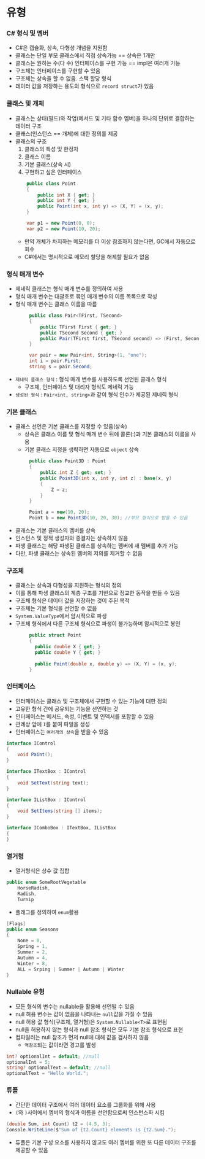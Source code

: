 # 유형

### C# 형식 및 멤버
* C#은 캡슐화, 상속, 다형성 개념을 지원함
* 클래스는 단일 부모 클래스에서 직접 상속가능 == 상속은 1개만
* 클래스는 원하는 수(다 수) 인터페이스를 구현 가능 == impl은 여러개 가능
* 구조체는 인터페이스를 구현할 수 있음
* 구조체는 상속을 할 수 없음. 스택 할당 형식
* 데이터 값을 저장하는 용도의 형식으로 `record struct`가 있음

### 클래스 및 개체
* 클래스는 상태(필드)와 작업(메서드 및 기타 함수 멤버)을 하나의 단위로 결합하는 데이터 구조
* 클래스(인스턴스 == 개체)에 대한 정의를 제공
* 클래스의 구조
  1. 클래스의 특성 및 한정자
  2. 클래스 이름
  3. 기본 클래스(상속 시)
  4. 구현하고 싶은 인터페이스
    ```csharp
        public class Point 
        {
            public int X { get; }
            public int Y { get; }
            public Point(int x, int y) => (X, Y) = (x, y);        
        }
    ```
    ```csharp
        var p1 = new Point(0, 0);
        var p2 = new Point(10, 20);
    ```
    * 만약 개체가 차지하는 메모리를 더 이상 참조하지 않는다면, GC에서 자동으로 회수
    * C#에서는 명시적으로 메모리 할당을 해제할 필요가 없음

### 형식 매개 변수
* 제네릭 클래스는 형식 매개 변수를 정의하여 사용
* 형식 매개 변수는 대괄호로 묶인 매개 변수의 이름 목록으로 작성
* 형식 매개 변수는 클래스 이름을 따름
   ```csharp
        public class Pair<TFirst, TSecond>
        {
            public TFirst First { get; }
            public TSecond Second { get; }
            public Pair(TFirst first, TSecond second) => (First, Second) = (first, second);
        }
   ```
   ```csharp
        var pair = new Pair<int, String>(1, "one");
        int i = pair.First;
        string s = pair.Second;
   ```
* `제네릭 클래스 형식` : 형식 매개 변수를 사용하도록 선언된 클래스 형식
  * 구조체, 인터페이스 및 대리자 형식도 제네릭 가능
* `생성된 형식` : `Pair<int, string>`과 같이 형식 인수가 제공된 제네릭 형식

### 기본 클래스
* 클래스 선언은 기본 클래스를 지정할 수 있음(상속)
  * 상속은 클래스 이름 및 형식 매개 변수 뒤에 콜론(:)과 기본 클래스의 이름을 사용
  * 기본 클래스 지정을 생략하면 자동으로 `object` 상속
  ```csharp
       public class Point3D : Point
       {
           public int Z { get; set; }
           public Point3D(int x, int y, int z) : base(x, y)
           {
               Z = z;
           }
       }
  ```
  ```csharp
       Point a = new(10, 20);
       Point b = new Point3D(10, 20, 30); //부모 형식으로 받을 수 있음
  ```
* 클래스는 기본 클래스의 멤버를 상속
* 인스턴스 및 정적 생성자와 종결자는 상속하지 않음
* 파생 클래스는 해당 파생된 클래스를 상속하는 멤버에 새 멤버를 추가 가능
* 다만, 파생 클래스는 상속된 멤버의 저의를 제거할 수 없음

### 구조체
* 클래스는 상속과 다형성을 지원하는 형식의 정의
* 이를 통해 파생 클래스의 계층 구조를 기반으로 정교한 동작을 만들 수 있음
* 구조체 형식은 데이터 값을 저장하는 것이 주된 목적
* 구조체는 기본 형식을 선언할 수 없음
* `System.ValueType`에서 암시적으로 파생
* 구조체 형식에서 다른 구조체 형식으로 파생이 불가능하며 암시적으로 봉인
  ```csharp
       public struct Point
       {
         public double X { get; }
         public double Y { get; }
        
         public Point(double x, double y) => (X, Y) = (x, y);
       }
  ```
  
### 인터페이스
* 인터페이스는 클래스 및 구조체에서 구현할 수 있는 기능에 대한 정의
* 고유한 형식 간에 공유되는 기능을 선언하는 것
* 인터페이스는 메서드, 속성, 이벤트 및 인덱서를 포함할 수 있음
* 관례상 앞에 `I`를 붙여 파일을 생성
* 인터페이스는 `여러개의 상속`을 받을 수 있음
```csharp
interface IControl
{
    void Paint();
}

interface ITextBox : IControl
{
    void SetText(string text);
}

interface IListBox : IControl
{
    void SetItems(string [] items);
}

interface IComboBox : ITextBox, IListBox 
{
}
```

### 열거형
* 열거형식은 상수 값 집합
```csharp
public enum SomeRootVegetable
    HorseRadish,
    Radish,
    Turnip
```
* 플래그를 정의하여 `enum`활용
```csharp
[Flags]
public enum Seasons
{
    None = 0,
    Spring = 1,
    Summer = 2,
    Autumn = 4,
    Winter = 8,
    ALL = Srping | Summer | Autumn | Winter
}
```

### Nullable 유형
* 모든 형식의 변수는 nullable을 활용해 선언될 수 있음
* null 허용 변수는 값이 없음을 나타내는 `null`값을 가질 수 있음
* null 허용 값 형식(구조체, 열거형)은 `System.Nullable<T>`로 표현됨
* null을 허용하지 않는 형식과 null 참조 형식은 모두 기본 참조 형식으로 표현
* 컴파일러는 null 참조가 먼저 null에 대해 값을 검사하지 않음
  * `역참조`되는 값이라면 경고를 발생
```csharp
int? optionalInt = default; //null 
optionalInt = 5;
string? optionalText = default; //null
optionalText = "Hello World.";
``` 

### 튜플
* 간단한 데이터 구조에서 여러 데이터 요소를 그룹화를 위해 사용 
* `(`와 `)`사이에서 멤버의 형식과 이름을 선언함으로써 인스턴스화 시킴
```csharp
(double Sum, int Count) t2 = (4.5, 3);
Console.WriteLine($"Sum of {t2.Count} elements is {t2.Sum}.");
```
* 튜플은 기본 구성 요소를 사용하지 않고도 여러 멤버를 위한 또 다른 데이터 구조를 제공할 수 있음
